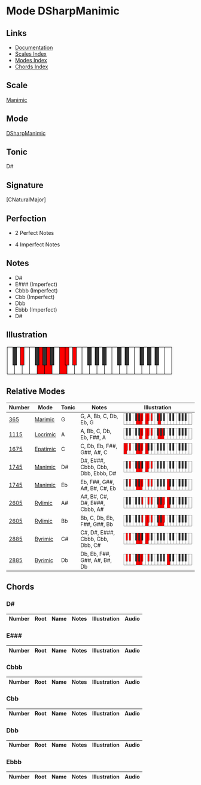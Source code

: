 # Mode DSharpManimic

## Links

- [Documentation](index.md)
- [Scales Index](Scales.md)
- [Modes Index](Modes.md)
- [Chords Index](Chords.md)

## Scale

[Manimic](ScaleManimic.md)

## Mode

[DSharpManimic](ModeDSharpManimic.md)

## Tonic

D#

## Signature

[CNaturalMajor]

## Perfection

 - 2 Perfect Notes

 - 4 Imperfect Notes

## Notes

- D#
- E### (Imperfect)
- Cbbb (Imperfect)
- Cbb (Imperfect)
- Dbb
- Ebbb (Imperfect)
- D#

## Illustration

![DSharpManimic](ModeDSharpManimic.png)

## Relative Modes

| Number | Mode | Tonic | Notes | Illustration |
|--------|------|-------|-------|--------------|
| [365](https://ianring.com/musictheory/scales/365) | [Marimic](ModeMarimic.md) | G | G, A, Bb, C, Db, Eb, G | ![GNaturalMarimic](ModeGNaturalMarimic.png) |
| [1115](https://ianring.com/musictheory/scales/1115) | [Locrimic](ModeLocrimic.md) | A | A, Bb, C, Db, Eb, F##, A | ![ANaturalLocrimic](ModeANaturalLocrimic.png) |
| [1675](https://ianring.com/musictheory/scales/1675) | [Epatimic](ModeEpatimic.md) | C | C, Db, Eb, F##, G##, A#, C | ![CNaturalEpatimic](ModeCNaturalEpatimic.png) |
| [1745](https://ianring.com/musictheory/scales/1745) | [Manimic](ModeManimic.md) | D# | D#, E###, Cbbb, Cbb, Dbb, Ebbb, D# | ![DSharpManimic](ModeDSharpManimic.png) |
| [1745](https://ianring.com/musictheory/scales/1745) | [Manimic](ModeManimic.md) | Eb | Eb, F##, G##, A#, B#, C#, Eb | ![EFlatManimic](ModeEFlatManimic.png) |
| [2605](https://ianring.com/musictheory/scales/2605) | [Rylimic](ModeRylimic.md) | A# | A#, B#, C#, D#, E###, Cbbb, A# | ![ASharpRylimic](ModeASharpRylimic.png) |
| [2605](https://ianring.com/musictheory/scales/2605) | [Rylimic](ModeRylimic.md) | Bb | Bb, C, Db, Eb, F##, G##, Bb | ![BFlatRylimic](ModeBFlatRylimic.png) |
| [2885](https://ianring.com/musictheory/scales/2885) | [Byrimic](ModeByrimic.md) | C# | C#, D#, E###, Cbbb, Cbb, Dbb, C# | ![CSharpByrimic](ModeCSharpByrimic.png) |
| [2885](https://ianring.com/musictheory/scales/2885) | [Byrimic](ModeByrimic.md) | Db | Db, Eb, F##, G##, A#, B#, Db | ![DFlatByrimic](ModeDFlatByrimic.png) |

## Chords

### D#

| Number | Root | Name | Notes | Illustration | Audio |
|--------|------|------|-------|--------------|-------|

### E###

| Number | Root | Name | Notes | Illustration | Audio |
|--------|------|------|-------|--------------|-------|

### Cbbb

| Number | Root | Name | Notes | Illustration | Audio |
|--------|------|------|-------|--------------|-------|

### Cbb

| Number | Root | Name | Notes | Illustration | Audio |
|--------|------|------|-------|--------------|-------|

### Dbb

| Number | Root | Name | Notes | Illustration | Audio |
|--------|------|------|-------|--------------|-------|

### Ebbb

| Number | Root | Name | Notes | Illustration | Audio |
|--------|------|------|-------|--------------|-------|

